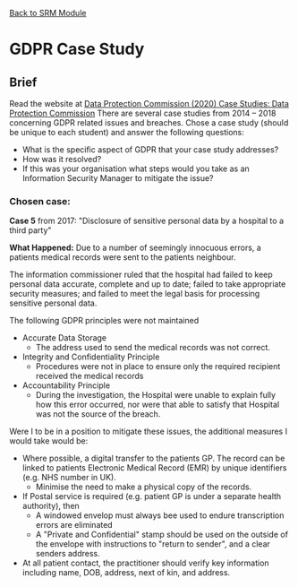 [Back to SRM Module](../README.md)

# GDPR Case Study

## Brief
Read the website at [Data Protection Commission (2020) Case Studies: Data Protection Commission](https://dataprotection.ie/en/pre-gdpr/case-studies)
There are several case studies from 2014 – 2018 concerning GDPR related issues and breaches. Chose a case study (should be unique to each student) and answer the following questions:

- What is the specific aspect of GDPR that your case study addresses?
- How was it resolved?
- If this was your organisation what steps would you take as an Information Security Manager to mitigate the issue?

### Chosen case:
**Case 5** from 2017: "Disclosure of sensitive personal data by a hospital to a third party"

**What Happened:** Due to a number of seemingly innocuous errors, a patients medical records were sent to the patients neighbour. 

The information commissioner ruled that the hospital had failed to keep personal data accurate, complete and up to date; failed to take appropriate security measures; and failed to meet the legal basis for processing sensitive personal data. 

The following GDPR principles were not maintained
- Accurate Data Storage
	- The address used to send the medical records was not correct.
- Integrity and Confidentiality Principle
	- Procedures were not in place to ensure only the required recipient received the medical records
- Accountability Principle
	- During the investigation, the Hospital were unable to explain fully how this error occurred, nor were that able to satisfy that Hospital was not the source of the breach.

Were I to be in a position to mitigate these issues, the additional measures I would take would be:
- Where possible, a digital transfer to the patients GP. The record can be linked to patients Electronic Medical Record (EMR) by unique identifiers (e.g. NHS number in UK).
	- Minimise the need to make a physical copy of the records. 
- If Postal service is required (e.g. patient GP is under a separate health authority), then
	- A windowed envelop must always bee used to endure transcription errors are eliminated
	- A "Private and Confidential" stamp should be used on the outside of the envelope with instructions to "return to sender", and a clear senders address. 
- At all patient contact, the practitioner should verify key information including name, DOB, address, next of kin, and address. 
